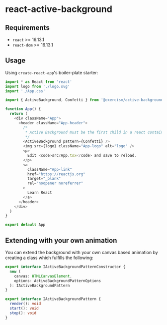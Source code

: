 # react-active-background

## Requirements

- `react` >= 16.13.1
- `react-dom` >= 16.13.1

## Usage

Using `create-react-app`'s boiler-plate starter:

```typescript
import * as React from 'react'
import logo from './logo.svg'
import './App.css'

import { ActiveBackground, Confetti } from '@exercism/active-background'

function App() {
  return (
    <div className="App">
      <header className="App-header">
        /*
         * Active Background must be the first child in a react container component
         */
        <ActiveBackground pattern={Confetti} />
        <img src={logo} className="App-logo" alt="logo" />
        <p>
          Edit <code>src/App.tsx</code> and save to reload.
        </p>
        <a
          className="App-link"
          href="https://reactjs.org"
          target="_blank"
          rel="noopener noreferrer"
        >
          Learn React
        </a>
      </header>
    </div>
  )
}

export default App
```

## Extending with your own animation

You can extend the background with your own canvas based animation by creating a class which fulfills the following:

```typescript
export interface IActiveBackgroundPatternConstructor {
  new (
    canvas: HTMLCanvasElement,
    options: ActiveBackgroundPatternOptions
  ): IActiveBackgroundPattern
}

export interface IActiveBackgroundPattern {
  render(): void
  start(): void
  stop(): void
}
```
